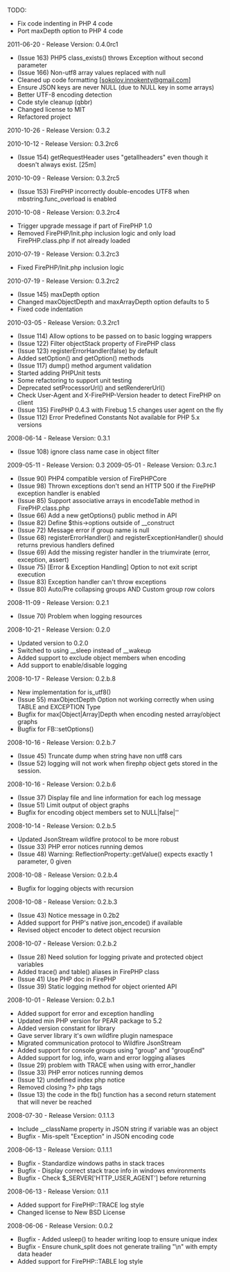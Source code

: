 
TODO:

  * Fix code indenting in PHP 4 code
  * Port maxDepth option to PHP 4 code

2011-06-20 - Release Version: 0.4.0rc1

  * (Issue 163) PHP5 class_exists() throws Exception without second parameter
  * (Issue 166) Non-utf8 array values replaced with null
  * Cleaned up code formatting [sokolov.innokenty@gmail.com]
  * Ensure JSON keys are never NULL (due to NULL key in some arrays)
  * Better UTF-8 encoding detection
  * Code style cleanup (qbbr)
  * Changed license to MIT
  * Refactored project

2010-10-26 - Release Version: 0.3.2

2010-10-12 - Release Version: 0.3.2rc6

  * (Issue 154) getRequestHeader uses "getallheaders" even though it doesn't always exist. [25m]

2010-10-09 - Release Version: 0.3.2rc5

  * (Issue 153) FirePHP incorrectly double-encodes UTF8 when mbstring.func_overload is enabled

2010-10-08 - Release Version: 0.3.2rc4

  * Trigger upgrade message if part of FirePHP 1.0
  * Removed FirePHP/Init.php inclusion logic and only load FirePHP.class.php if not already loaded

2010-07-19 - Release Version: 0.3.2rc3

  * Fixed FirePHP/Init.php inclusion logic

2010-07-19 - Release Version: 0.3.2rc2

  * (Issue 145) maxDepth option
  * Changed maxObjectDepth and maxArrayDepth option defaults to 5
  * Fixed code indentation

2010-03-05 - Release Version: 0.3.2rc1

  * (Issue 114) Allow options to be passed on to basic logging wrappers
  * (Issue 122) Filter objectStack property of FirePHP class
  * (Issue 123) registerErrorHandler(false) by default
  * Added setOption() and getOption() methods
  * (Issue 117) dump() method argument validation
  * Started adding PHPUnit tests
  * Some refactoring to support unit testing
  * Deprecated setProcessorUrl() and setRendererUrl()
  * Check User-Agent and X-FirePHP-Version header to detect FirePHP on client
  * (Issue 135) FirePHP 0.4.3 with Firebug 1.5 changes user agent on the fly
  * (Issue 112) Error Predefined Constants Not available for PHP 5.x versions

2008-06-14 - Release Version: 0.3.1

  * (Issue 108) ignore class name case in object filter

2009-05-11 - Release Version: 0.3
2009-05-01 - Release Version: 0.3.rc.1

  * (Issue 90) PHP4 compatible version of FirePHPCore
  * (Issue 98) Thrown exceptions don't send an HTTP 500 if the FirePHP exception handler is enabled
  * (Issue 85) Support associative arrays in encodeTable method in FirePHP.class.php
  * (Issue 66) Add a new getOptions() public method in API
  * (Issue 82) Define $this->options outside of __construct
  * (Issue 72) Message error if group name is null
  * (Issue 68) registerErrorHandler() and registerExceptionHandler() should returns previous handlers defined
  * (Issue 69) Add the missing register handler in the triumvirate (error, exception, assert)
  * (Issue 75) [Error & Exception Handling] Option to not exit script execution
  * (Issue 83) Exception handler can't throw exceptions
  * (Issue 80) Auto/Pre collapsing groups AND Custom group row colors

2008-11-09 - Release Version: 0.2.1

  * (Issue 70) Problem when logging resources

2008-10-21 - Release Version: 0.2.0

  * Updated version to 0.2.0
  * Switched to using __sleep instead of __wakeup
  * Added support to exclude object members when encoding
  * Add support to enable/disable logging

2008-10-17 - Release Version: 0.2.b.8
  
  * New implementation for is_utf8()
  * (Issue 55) maxObjectDepth Option not working correctly when using TABLE and EXCEPTION Type
  * Bugfix for max[Object|Array]Depth when encoding nested array/object graphs
  * Bugfix for FB::setOptions()

2008-10-16 - Release Version: 0.2.b.7

  * (Issue 45) Truncate dump when string have non utf8 cars
  * (Issue 52) logging will not work when firephp object gets stored in the session.

2008-10-16 - Release Version: 0.2.b.6

  * (Issue 37) Display file and line information for each log message
  * (Issue 51) Limit output of object graphs
  * Bugfix for encoding object members set to NULL|false|''

2008-10-14 - Release Version: 0.2.b.5

  * Updated JsonStream wildfire protocol to be more robust
  * (Issue 33) PHP error notices running demos
  * (Issue 48) Warning: ReflectionProperty::getValue() expects exactly 1 parameter, 0 given

2008-10-08 - Release Version: 0.2.b.4

  * Bugfix for logging objects with recursion

2008-10-08 - Release Version: 0.2.b.3

  * (Issue 43) Notice message in 0.2b2
  * Added support for PHP's native json_encode() if available
  * Revised object encoder to detect object recursion

2008-10-07 - Release Version: 0.2.b.2

  * (Issue 28) Need solution for logging private and protected object variables
  * Added trace() and table() aliases in FirePHP class
  * (Issue 41) Use PHP doc in FirePHP
  * (Issue 39) Static logging method for object oriented API

2008-10-01 - Release Version: 0.2.b.1

  * Added support for error and exception handling
  * Updated min PHP version for PEAR package to 5.2
  * Added version constant for library
  * Gave server library it's own wildfire plugin namespace
  * Migrated communication protocol to Wildfire JsonStream
  * Added support for console groups using "group" and "groupEnd"
  * Added support for log, info, warn and error logging aliases
  * (Issue 29) problem with TRACE when using with error_handler
  * (Issue 33) PHP error notices running demos
  * (Issue 12) undefined index php notice
  * Removed closing ?> php tags
  * (Issue 13) the code in the fb() function has a second return statement that will never be reached

2008-07-30 - Release Version: 0.1.1.3

  * Include __className property in JSON string if variable was an object
  * Bugfix - Mis-spelt "Exception" in JSON encoding code

2008-06-13 - Release Version: 0.1.1.1

  * Bugfix - Standardize windows paths in stack traces
  * Bugfix - Display correct stack trace info in windows environments
  * Bugfix - Check $_SERVER['HTTP_USER_AGENT'] before returning

2008-06-13 - Release Version: 0.1.1

  * Added support for FirePHP::TRACE log style
  * Changed license to New BSD License

2008-06-06 - Release Version: 0.0.2

  * Bugfix - Added usleep() to header writing loop to ensure unique index
  * Bugfix - Ensure chunk_split does not generate trailing "\n" with empty data header
  * Added support for FirePHP::TABLE log style
